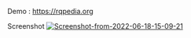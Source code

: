 Demo : https://rqpedia.org

Screenshot
<a href="https://ibb.co/pQt236C"><img src="https://i.ibb.co/8bWMjnF/Screenshot-from-2022-06-18-15-09-21.png" alt="Screenshot-from-2022-06-18-15-09-21" border="0"></a>
